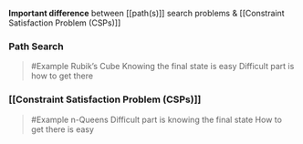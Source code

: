 **Important difference** between [[path(s)]] search problems & [[Constraint Satisfaction Problem (CSPs)]]

### Path Search
>	#Example 
>	Rubik’s Cube
>		Knowing the final state is easy
>		Difficult part is how to get there

### [[Constraint Satisfaction Problem (CSPs)]]
>	#Example 
>	n-Queens
>		Difficult part is knowing the final state
>		How to get there is easy